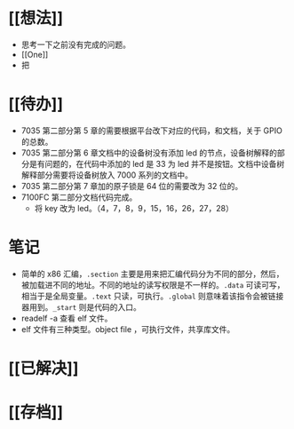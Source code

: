 # [[想法]]
- 思考一下之前没有完成的问题。
- [[One]]
- 把

# [[待办]]
- 7035 第二部分第 5 章的需要根据平台改下对应的代码，和文档，关于 GPIO 的总数。
- 7035 第二部分第 6 章文档中的设备树没有添加 led 的节点，设备树解释的部分是有问题的，在代码中添加的 led 是 33 为 led 并不是按钮。文档中设备树解释部分需要将设备树放入 7000 系列的文档中。
- 7035 第二部分第 7 章加的原子锁是 64 位的需要改为 32 位的。
- 7100FC 第二部分文档代码完成。
	- 将 key 改为 led。（4，7，8，9，15，16，26，27，28）

# 笔记
- 简单的 x86 汇编，`.section` 主要是用来把汇编代码分为不同的部分，然后，被加载进不同的地址。不同的地址的读写权限是不一样的。`.data` 可读可写，相当于是全局变量。`.text` 只读，可执行。`.global` 则意味着该指令会被链接器用到。`_start` 则是代码的入口。 
- readelf -a 查看 elf 文件。
- elf 文件有三种类型。object file ，可执行文件，共享库文件。


# [[已解决]]


# [[存档]]
